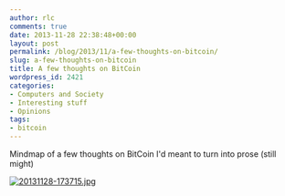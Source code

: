 ```yaml
---
author: rlc
comments: true
date: 2013-11-28 22:38:48+00:00
layout: post
permalink: /blog/2013/11/a-few-thoughts-on-bitcoin/
slug: a-few-thoughts-on-bitcoin
title: A few thoughts on BitCoin
wordpress_id: 2421
categories:
- Computers and Society
- Interesting stuff
- Opinions
tags:
- bitcoin
---
```


Mindmap of a few thoughts on BitCoin I'd meant to turn into prose (still might)

<!--more-->

[![20131128-173715.jpg](http://rlc.vlinder.ca/wp-content/uploads/2013/11/20131128-173715.jpg)](http://rlc.vlinder.ca/wp-content/uploads/2013/11/20131128-173715.jpg)
